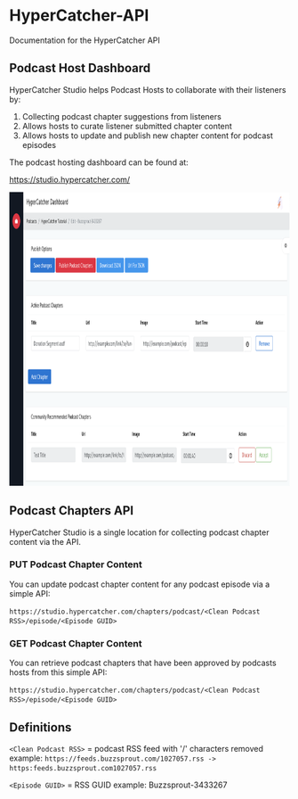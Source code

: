 # HyperCatcher-API
Documentation for the HyperCatcher API

## Podcast Host Dashboard

HyperCatcher Studio helps Podcast Hosts to collaborate with their listeners by:
1. Collecting podcast chapter suggestions from listeners
2. Allows hosts to curate listener submitted chapter content
3. Allows hosts to update and publish new chapter content for podcast episodes

The podcast hosting dashboard can be found at:

https://studio.hypercatcher.com/

<img src="https://github.com/normand1/HyperCatcher-API/blob/main/Dashboard.png" width="1000" height="527">

## Podcast Chapters API

HyperCatcher Studio is a single location for collecting podcast chapter content via the API.

### PUT Podcast Chapter Content

You can update podcast chapter content for any podcast episode via a simple API:

`https://studio.hypercatcher.com/chapters/podcast/<Clean Podcast RSS>/episode/<Episode GUID>`

### GET Podcast Chapter Content

You can retrieve podcast chapters that have been approved by podcasts hosts from this simple API:

`https://studio.hypercatcher.com/chapters/podcast/<Clean Podcast RSS>/episode/<Episode GUID>`

## Definitions
`<Clean Podcast RSS>` = podcast RSS feed with '/' characters removed
example: 
`https://feeds.buzzsprout.com/1027057.rss -> https:feeds.buzzsprout.com1027057.rss`
  
`<Episode GUID>` = RSS GUID
example:
<guid isPermaLink="false">Buzzsprout-3433267</guid>



